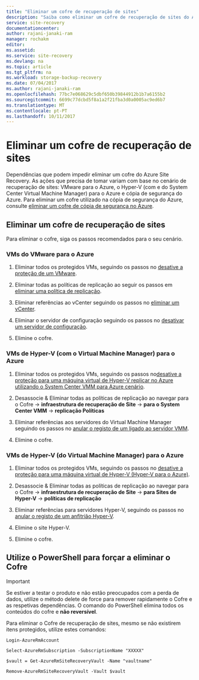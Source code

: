 ```yaml
---
title: "Eliminar um cofre de recuperação de sites"
description: "Saiba como eliminar um cofre de recuperação de sites do Azure, com base no cenário de recuperação de sites."
service: site-recovery
documentationcenter: 
author: rajani-janaki-ram
manager: rochakm
editor: 
ms.assetid: 
ms.service: site-recovery
ms.devlang: na
ms.topic: article
ms.tgt_pltfrm: na
ms.workload: storage-backup-recovery
ms.date: 07/04/2017
ms.author: rajani-janaki-ram
ms.openlocfilehash: 77bc7e068629c5dbf650b39844912b1b7a6155b2
ms.sourcegitcommit: 6699c77dcbd5f8a1a2f21fba3d0a0005ac9ed6b7
ms.translationtype: MT
ms.contentlocale: pt-PT
ms.lasthandoff: 10/11/2017
---
```

# <a name="delete-a-site-recovery-vault"></a>Eliminar um cofre de recuperação de sites
Dependências que podem impedir eliminar um cofre do Azure Site Recovery. As ações que precisa de tomar variam com base no cenário de recuperação de sites: VMware para o Azure, o Hyper-V (com e do System Center Virtual Machine Manager) para o Azure e cópia de segurança do Azure. Para eliminar um cofre utilizado na cópia de segurança do Azure, consulte [eliminar um cofre de cópia de segurança no Azure](../backup/backup-azure-delete-vault.md).



## <a name="delete-a-site-recovery-vault"></a>Eliminar um cofre de recuperação de sites 
Para eliminar o cofre, siga os passos recomendados para o seu cenário.

### <a name="vmware-vms-to-azure"></a>VMs do VMware para o Azure

1. Eliminar todos os protegidos VMs, seguindo os passos no [desative a proteção de um VMware](site-recovery-manage-registration-and-protection.md#disable-protection-for-a-vmware-vm-or-physical-server-vmware-to-azure).

2. Eliminar todas as políticas de replicação ao seguir os passos em [eliminar uma política de replicação](site-recovery-setup-replication-settings-vmware.md##delete-a-replication-policy).

3. Eliminar referências ao vCenter seguindo os passos no [eliminar um vCenter](site-recovery-vmware-to-azure-manage-vCenter.md##delete-a-vcenter-in-azure-site-recovery).

4. Eliminar o servidor de configuração seguindo os passos no [desativar um servidor de configuração](site-recovery-vmware-to-azure-manage-configuration-server.md##delete-or-unregister-a-configuration-server).

5. Elimine o cofre.


### <a name="hyper-v-vms-with-virtual-machine-manager-to-azure"></a>VMs de Hyper-V (com o Virtual Machine Manager) para o Azure
1. Eliminar todos os protegidos VMs, seguindo os passos no[desative a proteção para uma máquina virtual de Hyper-V replicar no Azure utilizando o System Center VMM para Azure cenário](site-recovery-manage-registration-and-protection.md#disable-protection-for-a-hyper-v-virtual-machine-replicating-to-azure-using-the-system-center-vmm-to-azure-scenario).

2. Desassocie & Eliminar todas as políticas de replicação ao navegar para o Cofre -> **infraestrutura de recuperação de Site** -> **para o System Center VMM** -> **replicação Políticas**

3.  Eliminar referências aos servidores do Virtual Machine Manager seguindo os passos no [anular o registo de um ligado ao servidor VMM](site-recovery-manage-registration-and-protection.md##unregister-a-vmm-server).

4.  Elimine o cofre.

### <a name="hyper-v-vms-without-virtual-machine-manager-to-azure"></a>VMs de Hyper-V (do Virtual Machine Manager) para o Azure
1. Eliminar todos os protegidos VMs, seguindo os passos no [desative a proteção para uma máquina virtual de Hyper-V (Hyper-V para o Azure)](site-recovery-manage-registration-and-protection.md#disable-protection-for-a-hyper-v-virtual-machine-hyper-v-to-azure).

2. Desassocie & Eliminar todas as políticas de replicação ao navegar para o Cofre -> **infraestrutura de recuperação de Site** -> **para Sites de Hyper-V** -> **políticas de replicação**

3. Eliminar referências para servidores Hyper-V, seguindo os passos no [anular o registo de um anfitrião Hyper-V](/site-recovery-manage-registration-and-protection.md##unregister-a-hyper-v-host-in-a-hyper-v-site).

4. Elimine o site Hyper-V.

5. Elimine o cofre.


## <a name="use-powershell-to-force-delete-the-vault"></a>Utilize o PowerShell para forçar a eliminar o Cofre 

> [!Important]
> Se estiver a testar o produto e não estão preocupados com a perda de dados, utilize o método delete de force para remover rapidamente o Cofre e as respetivas dependências.
> O comando do PowerShell elimina todos os conteúdos do cofre e **não reversível**.

Para eliminar o Cofre de recuperação de sites, mesmo se não existirem itens protegidos, utilize estes comandos:

    Login-AzureRmAccount

    Select-AzureRmSubscription -SubscriptionName "XXXXX"

    $vault = Get-AzureRmSiteRecoveryVault -Name "vaultname"

    Remove-AzureRmSiteRecoveryVault -Vault $vault